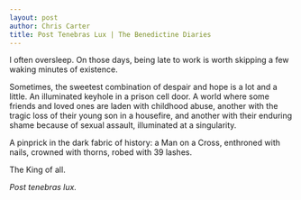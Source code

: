 ```yaml
---
layout: post
author: Chris Carter
title: Post Tenebras Lux | The Benedictine Diaries
---
```


I often oversleep. On those days, being late to work is worth skipping a few waking minutes of existence.

Sometimes, the sweetest combination of despair and hope is a lot and a little. An illuminated keyhole in a prison cell door. A world where some friends and loved ones are laden with childhood abuse, another with the tragic loss of their young son in a housefire, and another with their enduring shame because of sexual assault, illuminated at a singularity.

A pinprick in the dark fabric of history: a Man on a Cross, enthroned with nails, crowned with thorns, robed with 39 lashes.

The King of all.

_Post tenebras lux._

